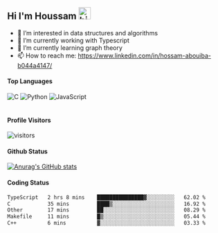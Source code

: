 ## Hi I'm Houssam <img src="https://user-images.githubusercontent.com/1303154/88677602-1635ba80-d120-11ea-84d8-d263ba5fc3c0.gif" width="28px" alt="hi">

- 👀 I’m interested in data structures and algorithms
- 🔭 I’m currently working with Typescript
- 🌱 I’m currently learning graph theory
- 📫 How to reach me: https://www.linkedin.com/in/hossam-abouiba-b044a4147/

#### Top Languages

![C](https://img.shields.io/badge/c-%2300599C.svg?style=for-the-badge&logo=c&logoColor=white)
![Python](https://img.shields.io/badge/python-%2314354C.svg?style=for-the-badge&logo=python&logoColor=white)
![JavaScript](https://img.shields.io/badge/javascript-%23323330.svg?style=for-the-badge&logo=javascript&logoColor=%23F7DF1E)
<br />
<br />
#### Profile Visitors
![visitors](https://visitor-badge.glitch.me/badge?page_id=project-HOSSAM.project-HOSSAM)

#### Github Status
[![Anurag's GitHub stats](https://github-readme-stats.vercel.app/api?username=0xPride&theme=tokyonight)](https://github.com/anuraghazra/github-readme-stats)

#### Coding Status
<!--START_SECTION:waka-->

```txt
TypeScript   2 hrs 8 mins    ███████████████▓░░░░░░░░░   62.02 %
C            35 mins         ████▒░░░░░░░░░░░░░░░░░░░░   16.92 %
Other        17 mins         ██░░░░░░░░░░░░░░░░░░░░░░░   08.29 %
Makefile     11 mins         █▒░░░░░░░░░░░░░░░░░░░░░░░   05.44 %
C++          6 mins          ▓░░░░░░░░░░░░░░░░░░░░░░░░   03.33 %
```

<!--END_SECTION:waka-->
